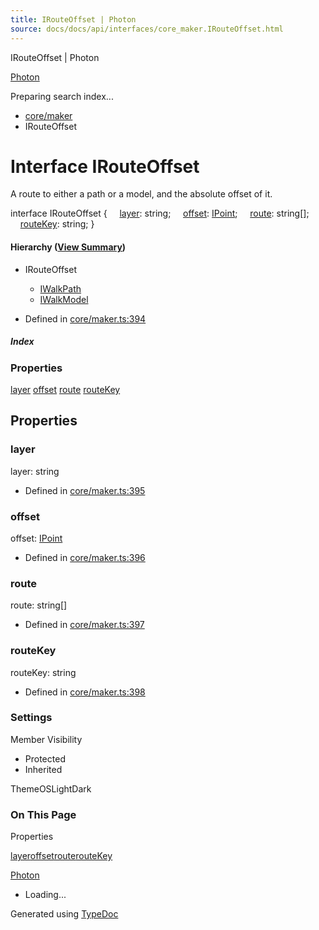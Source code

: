 ```yaml
---
title: IRouteOffset | Photon
source: docs/docs/api/interfaces/core_maker.IRouteOffset.html
---
```


IRouteOffset | Photon

[Photon](../index.md)




Preparing search index...

* [core/maker](../modules/core_maker.md)
* IRouteOffset

# Interface IRouteOffset

A route to either a path or a model, and the absolute offset of it.

interface IRouteOffset {
    [layer](#layer): string;
    [offset](#offset): [IPoint](core_schema.IPoint.md);
    [route](#route): string[];
    [routeKey](#routekey): string;
}

#### Hierarchy ([View Summary](../hierarchy.md#core/maker.IRouteOffset))

* IRouteOffset
  + [IWalkPath](core_maker.IWalkPath.md)
  + [IWalkModel](core_maker.IWalkModel.md)

* Defined in [core/maker.ts:394](https://github.com/mwhite454/photon/blob/main/packages/photon/src/core/maker.ts#L394)

##### Index

### Properties

[layer](#layer)
[offset](#offset)
[route](#route)
[routeKey](#routekey)

## Properties

### layer

layer: string

* Defined in [core/maker.ts:395](https://github.com/mwhite454/photon/blob/main/packages/photon/src/core/maker.ts#L395)

### offset

offset: [IPoint](core_schema.IPoint.md)

* Defined in [core/maker.ts:396](https://github.com/mwhite454/photon/blob/main/packages/photon/src/core/maker.ts#L396)

### route

route: string[]

* Defined in [core/maker.ts:397](https://github.com/mwhite454/photon/blob/main/packages/photon/src/core/maker.ts#L397)

### routeKey

routeKey: string

* Defined in [core/maker.ts:398](https://github.com/mwhite454/photon/blob/main/packages/photon/src/core/maker.ts#L398)

### Settings

Member Visibility

* Protected
* Inherited

ThemeOSLightDark

### On This Page

Properties

[layer](#layer)[offset](#offset)[route](#route)[routeKey](#routekey)

[Photon](../index.md)

* Loading...

Generated using [TypeDoc](https://typedoc.org/)
